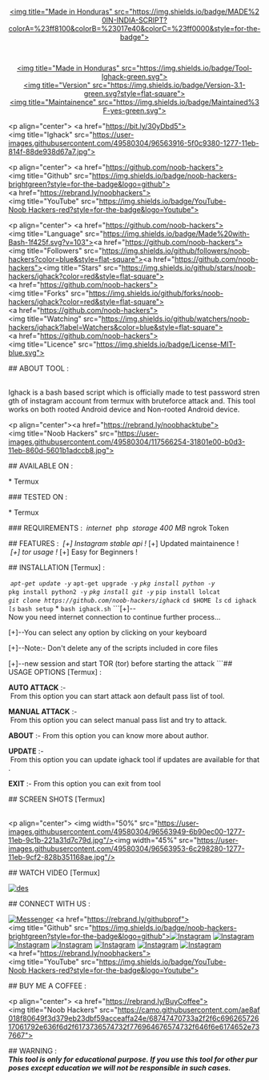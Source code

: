  
 ​<p align="center"> 
 ​<a href="https://bit.ly/30yDbd5"><img title="Made in Honduras" src="https://img.shields.io/badge/MADE%20IN-INDIA-SCRIPT?colorA=%23ff8100&colorB=%23017e40&colorC=%23ff0000&style=for-the-badge"></a> 
 ​</p> 
 ​<p align="center"> 
 ​<a href="https://bit.ly/30yDbd5"><img title="Made in Honduras" src="https://img.shields.io/badge/Tool-Ighack-green.svg"></a> 
 ​<a href="https://bit.ly/30yDbd5"><img title="Version" src="https://img.shields.io/badge/Version-3.1-green.svg?style=flat-square"></a> 
 ​<a href="https://bit.ly/30yDbd5"><img title="Maintainence" src="https://img.shields.io/badge/Maintained%3F-yes-green.svg"></a> 
 ​</p> 
 ​<p align="center"> 
 ​<a href="https://bit.ly/30yDbd5"><img title="Ighack" src="https://user-images.githubusercontent.com/49580304/96563916-5f0c9380-1277-11eb-814f-88de938d67a7.jpg"></a> 
 ​</p> 
 ​<p align="center"> 
 ​<a href="https://github.com/noob-hackers"><img title="Github" src="https://img.shields.io/badge/noob-hackers-brightgreen?style=for-the-badge&logo=github"></a> 
 ​<a href="https://rebrand.ly/noobhackers"><img title="YouTube" src="https://img.shields.io/badge/YouTube-Noob Hackers-red?style=for-the-badge&logo=Youtube"></a> 
 ​</p> 
 ​<p align="center"> 
 ​<a href="https://github.com/noob-hackers"><img title="Language" src="https://img.shields.io/badge/Made%20with-Bash-1f425f.svg?v=103"></a> 
 ​<a href="https://github.com/noob-hackers"><img title="Followers" src="https://img.shields.io/github/followers/noob-hackers?color=blue&style=flat-square"></a> 
 ​<a href="https://github.com/noob-hackers"><img title="Stars" src="https://img.shields.io/github/stars/noob-hackers/ighack?color=red&style=flat-square"></a> 
 ​<a href="https://github.com/noob-hackers"><img title="Forks" src="https://img.shields.io/github/forks/noob-hackers/ighack?color=red&style=flat-square"></a> 
 ​<a href="https://github.com/noob-hackers"><img title="Watching" src="https://img.shields.io/github/watchers/noob-hackers/ighack?label=Watchers&color=blue&style=flat-square"></a> 
 ​<a href="https://github.com/noob-hackers"><img title="Licence" src="https://img.shields.io/badge/License-MIT-blue.svg"></a> 
 ​</p> 
  
 ​##​ ​ABOUT TOOL : 
  
 ​Ighack is a bash based script which is officially made to test password strength of instagram account from termux with bruteforce attack and. This tool works on both rooted Android device and Non-rooted Android device. 
  
 ​<p align="center"><a href="https://rebrand.ly/noobhacktube"><img title="Noob Hackers" src="https://user-images.githubusercontent.com/49580304/117566254-31801e00-b0d3-11eb-860d-5601b1adccb8.jpg"></a> 
 ​</p> 
  
 ​##​ ​AVAILABLE ON : 
  
 ​*​ Termux 
  
 ​###​ ​TESTED ON : 
  
 ​*​ Termux 
  
 ​###​ ​REQUIREMENTS : 
 ​*​ internet 
 ​*​ php 
 ​*​ storage 400 MB 
 ​*​ ngrok Token 
  
 ​##​ ​FEATURES : 
 ​*​ [+] Instagram stable api ! 
 ​*​ [+] Updated maintainence ! 
 ​*​ [+] tor usage ! 
 ​*​ [+] Easy for Beginners ! 
  
 ​##​ ​INSTALLATION [Termux] : 
  
 ​*​ ​`apt-get update -y` 
 ​*​ ​`apt-get upgrade -y` 
 ​*​ ​`pkg install python -y` 
 ​*​ ​`pkg install python2 -y` 
 ​*​ ​`pkg install git -y` 
 ​*​ ​`pip install lolcat` 
 ​*​ ​`git clone https://github.com/noob-hackers/ighack` 
 ​*​ ​`cd $HOME` 
 ​*​ ​`ls` 
 ​*​ ​`cd ighack` 
 ​*​ ​`ls` 
 ​*​ ​`bash setup` 
 ​*​ ​`bash ighack.sh` 
 ​``` 
 ​[+]--Now you need internet connection to continue further process... 
  
 ​[+]--You can select any option by clicking on your keyboard 
  
 ​[+]--Note:- Don't delete any of the scripts included in core files 
  
 ​[+]--new session and start TOR (tor) before starting the attack 
 ​``` 
 ​##​ ​USAGE OPTIONS [Termux] : 
  
 ​__AUTO ATTACK__​ : 
 ​-​ From this option you can start attack aon default pass list of tool. 
  
 ​__MANUAL ATTACK__​ : 
 ​-​ From this option you can select manual pass list and try to attack. 
  
 ​__ABOUT__​ : 
 ​-​ From this option you can know more about author. 
  
 ​__UPDATE__​ : 
 ​-​ From this option you can update ighack tool if updates are available for that. 
  
 ​__EXIT__​ : 
 ​-​ From this option you can exit from tool  
  
 ​##​ ​SCREEN SHOTS [Termux] 
  
 ​<br> 
 ​<p align="center"> 
 ​<img width="50%" src="https://user-images.githubusercontent.com/49580304/96563949-6b90ec00-1277-11eb-9c1b-221a31d7c79d.jpg"/> 
 ​<img width="45%" src="https://user-images.githubusercontent.com/49580304/96563953-6c298280-1277-11eb-9cf2-828b351168ae.jpg"/> 
 ​</p> 
  
 ​##​ ​WATCH VIDEO [Termux] 
  
 ​[![​des​](https://user-images.githubusercontent.com/49580304/96466915-3c2ea080-11df-11eb-8328-100ca165c12c.jpg)](https://rebrand.ly/rcentvideo) 
  
 ​##​ ​CONNECT WITH US : 
  
 ​[![​Messenger​](https://img.shields.io/badge/Chat-Messenger-blue?style=for-the-badge&logo=messenger)](https://rebrand.ly/fbmsnger) 
 ​<a href="https://rebrand.ly/githubprof"><img title="Github" src="https://img.shields.io/badge/noob-hackers-brightgreen?style=for-the-badge&logo=github"></a> 
 ​[![​Instagram​](https://img.shields.io/badge/INSTAGRAM-FOLLOW-red?style=for-the-badge&logo=instagram)](https://rebrand.ly/insgrm) 
 ​[![​Instagram​](https://img.shields.io/badge/WEBSITE-VISIT-yellow?style=for-the-badge&logo=blogger)](https://rebrand.ly/noobwebs) 
 ​[![​Instagram​](https://img.shields.io/badge/LINKEDIN-CONNECT-red?style=for-the-badge&logo=linkedin)](https://rebrand.ly/linkedinprof) 
 ​[![​Instagram​](https://img.shields.io/badge/FACEBOOK-LIKE-red?style=for-the-badge&logo=facebook)](https://rebrand.ly/fsbpage) 
 ​[![​Instagram​](https://img.shields.io/badge/TELEGRAM-CHANNEL-red?style=for-the-badge&logo=telegram)](https://rebrand.ly/telegramchnl) 
 ​[![​Instagram​](https://img.shields.io/badge/WHATSAPP-JOINGROUP-red?style=for-the-badge&logo=whatsapp)](https://rebrand.ly/hckrgroups) 
 ​[![​Instagram​](https://img.shields.io/badge/DISCUSSION-FORUM-blue?style=for-the-badge&logo=forum)](https://rebrand.ly/nhforums) 
 ​<a href="https://rebrand.ly/noobhackers"><img title="YouTube" src="https://img.shields.io/badge/YouTube-Noob Hackers-red?style=for-the-badge&logo=Youtube"></a> 
  
 ​##​ ​BUY ME A COFFEE : 
  
 ​<p align="center"> 
 ​<a href="https://rebrand.ly/BuyCoffee"><img title="Noob Hackers" src="https://camo.githubusercontent.com/ae8af018f80649f3d379eb23dbf59acceaffa24e/68747470733a2f2f6c69626572617061792e636f6d2f6173736574732f776964676574732f646f6e6174652e737667"></a> 
 ​</p> 
  
 ​##​ ​WARNING :  
 ​***This tool is only for educational purpose. If you use this tool for other purposes except education we will not be responsible in such cases.***
